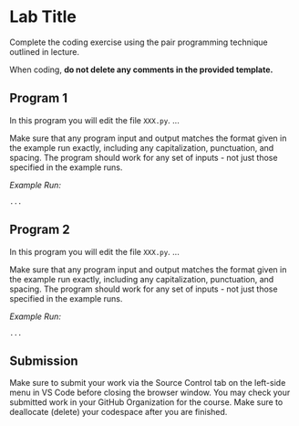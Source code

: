 # Lab Title

Complete the coding exercise using the pair programming technique outlined in lecture.

When coding, **do not delete any comments in the provided template.**

## Program 1

In this program you will edit the file `XXX.py`. ...

Make sure that any program input and output matches the format given in the example run exactly, including any capitalization, punctuation, and spacing. The program should work for any set of inputs - not just those specified in the example runs.

_Example Run:_

```
...
```

## Program 2

In this program you will edit the file `XXX.py`. ...

Make sure that any program input and output matches the format given in the example run exactly, including any capitalization, punctuation, and spacing. The program should work for any set of inputs - not just those specified in the example runs.

_Example Run:_

```
...
```

## Submission

Make sure to submit your work via the Source Control tab on the left-side menu in VS Code before closing the browser window. You may check your submitted work in your GitHub Organization for the course. Make sure to deallocate (delete) your codespace after you are finished.

